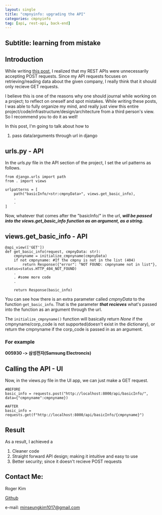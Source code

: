 ```yaml
---
layout: single
title: "cmpnyinfo: upgrading the API"
categories: cmpnyinfo
tag: [api, rest-api, back-end]
---
```


## Subtitle: learning from mistake

## Introduction

While writing [this post](https://rogerkimjazzlover.github.io/cmpnyinfo/cmpnyinfo-designing-rest-api/), I realized that my REST APIs were unnecessarily accepting POST requests. Since my API requests focuses on retrieving/reading data about the given company, I really think that it should only recieve GET requests.

I believe this is one of the reasons why one should journal while working on a project; to reflect on oneself and spot mistakes. While writing these posts, I was able to fully organize my mind, and really just view this entire project/code/infrastructure/design/architecture from a third person's view. So I recommend you to do it as well!

In this post, I'm going to talk about how to

1. pass data/arguments through url in django

## urls.py - API

In the _urls.py_ file in the API section of the project, I set the url patterns as follows.

```
from django.urls import path
from . import views

urlpatterns = [
	path("basicInfo/<str:cmpnyData>", views.get_basic_info),
    .
    .
]
```
Now, whatever that comes after the "basicInfo/" in the url, ***will be passed into the views.get_basic_info function as an argument, as a string.***

## views.get_basic_info - API
```
@api_view(['GET'])
def get_basic_info(request, cmpnyData: str):
    cmpnyname = initialize_cmpnyname(cmpnyData)
    if not cmpnyname: #If the cmpny is not in the list (404)
        return Response({"error": "NOT FOUND: cmpnyname not in list"}, status=status.HTTP_404_NOT_FOUND)
    .
    . #some more code
    .

    return Response(basic_info)
```
You can see how there is an extra parameter called _cmpnyData_ to the function ```get_basic_info```. That is the parameter ***that recieves*** what's passed into the function as an argument through the url.

The ```initialize_cmpnyname()``` function will basically return _None_ if the cmpnyname/corp_code is not supported(doesn't exist in the dictionary), or return the cmpnyname if the corp_code is passed in as an argument.

### For example
**005930 -> 삼성전자(Samsung Electroncis)**

## Calling the API - UI

Now, in the views.py file in the UI app, we can just make a GET request.
```
#BEFORE
basic_info = requests.post("http://localhost:8000/api/basicInfo/", data={"cmpnyname":cmpnyname})

#AFTER
basic_info = requests.get(f"http://localhost:8000/api/basicInfo/{cmpnyname}")
```

## Result

As a result, I achieved a

1. Cleaner code
2. Straight forward API design; making it intuitive and easy to use
3. Better security; since it doesn't recieve POST requests

## Contact Me:

Roger Kim

[Github](https://github.com/RogerKimJazzLover)

e-mail: <minseungkim1017@gmail.com> 